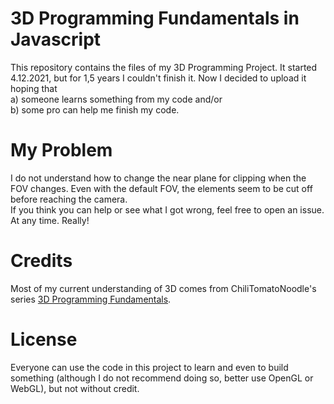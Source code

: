 # 3D Programming Fundamentals in Javascript
This repository contains the files of my 3D Programming Project. It started 4.12.2021, but for 1,5 years I couldn't finish it. Now I decided to upload it hoping that  
a) someone learns something from my code and/or  
b) some pro can help me finish my code.  

# My Problem
I do not understand how to change the near plane for clipping when the FOV changes. Even with the default FOV, the elements seem to be cut off before reaching the camera.  
If you think you can help or see what I got wrong, feel free to open an issue. At any time. Really!

# Credits
Most of my current understanding of 3D comes from ChiliTomatoNoodle's series [3D Programming Fundamentals](https://www.youtube.com/watch?v=uehGqieEbus&list=PLqCJpWy5Fohe8ucwhksiv9hTF5sfid8lA).

# License
Everyone can use the code in this project to learn and even to build something (although I do not recommend doing so, better use OpenGL or WebGL), but not without credit.
